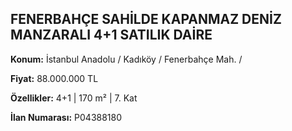 ## FENERBAHÇE SAHİLDE KAPANMAZ DENİZ MANZARALI 4+1 SATILIK DAİRE

**Konum:** İstanbul Anadolu / Kadıköy / Fenerbahçe Mah. /

**Fiyat:** 88.000.000 TL

**Özellikler:** 4+1 | 170 m² | 7. Kat

**İlan Numarası:** P04388180
